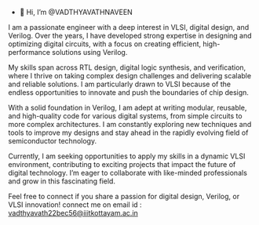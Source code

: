 - 👋 Hi, I’m @VADTHYAVATHNAVEEN
  
I am a passionate engineer with a deep interest in VLSI, digital design, and Verilog. Over the years, I have developed strong expertise in designing and optimizing digital circuits, with a focus on creating efficient, high-performance solutions using Verilog.

My skills span across RTL design, digital logic synthesis, and verification, where I thrive on taking complex design challenges and delivering scalable and reliable solutions. I am particularly drawn to VLSI because of the endless opportunities to innovate and push the boundaries of chip design.

With a solid foundation in Verilog, I am adept at writing modular, reusable, and high-quality code for various digital systems, from simple circuits to more complex architectures. I am constantly exploring new techniques and tools to improve my designs and stay ahead in the rapidly evolving field of semiconductor technology.

Currently, I am seeking opportunities to apply my skills in a dynamic VLSI environment, contributing to exciting projects that impact the future of digital technology. I’m eager to collaborate with like-minded professionals and grow in this fascinating field.

Feel free to connect if you share a passion for digital design, Verilog, or VLSI innovation!
connect me on email id : vadthyavath22bec56@iiitkottayam.ac.in

<!---
VADTHYAVATHNAVEEN/VADTHYAVATHNAVEEN is a ✨ special ✨ repository because its `README.md` (this file) appears on your GitHub profile.
You can click the Preview link to take a look at your changes.
--->
